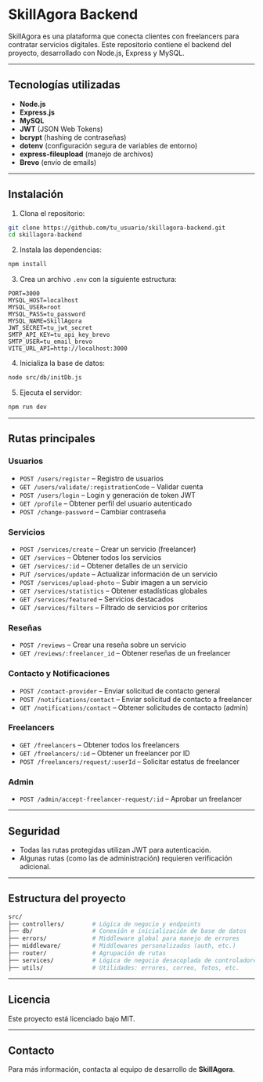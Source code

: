 # SkillAgora Backend

SkillAgora es una plataforma que conecta clientes con freelancers para contratar servicios digitales. Este repositorio contiene el backend del proyecto, desarrollado con Node.js, Express y MySQL.

---

## Tecnologías utilizadas

* **Node.js**
* **Express.js**
* **MySQL**
* **JWT** (JSON Web Tokens)
* **bcrypt** (hashing de contraseñas)
* **dotenv** (configuración segura de variables de entorno)
* **express-fileupload** (manejo de archivos)
* **Brevo** (envío de emails)

---

## Instalación

1. Clona el repositorio:

```bash
git clone https://github.com/tu_usuario/skillagora-backend.git
cd skillagora-backend
```

2. Instala las dependencias:

```bash
npm install
```

3. Crea un archivo `.env` con la siguiente estructura:

```env
PORT=3000
MYSQL_HOST=localhost
MYSQL_USER=root
MYSQL_PASS=tu_password
MYSQL_NAME=SkillAgora
JWT_SECRET=tu_jwt_secret
SMTP_API_KEY=tu_api_key_brevo
SMTP_USER=tu_email_brevo
VITE_URL_API=http://localhost:3000
```

4. Inicializa la base de datos:

```bash
node src/db/initDb.js
```

5. Ejecuta el servidor:

```bash
npm run dev
```

---

## Rutas principales

### Usuarios

* `POST /users/register` – Registro de usuarios
* `GET /users/validate/:registrationCode` – Validar cuenta
* `POST /users/login` – Login y generación de token JWT
* `GET /profile` – Obtener perfil del usuario autenticado
* `POST /change-password` – Cambiar contraseña

### Servicios

* `POST /services/create` – Crear un servicio (freelancer)
* `GET /services` – Obtener todos los servicios
* `GET /services/:id` – Obtener detalles de un servicio
* `PUT /services/update` – Actualizar información de un servicio
* `POST /services/upload-photo` – Subir imagen a un servicio
* `GET /services/statistics` – Obtener estadísticas globales
* `GET /services/featured` – Servicios destacados
* `GET /services/filters` – Filtrado de servicios por criterios

### Reseñas

* `POST /reviews` – Crear una reseña sobre un servicio
* `GET /reviews/:freelancer_id` – Obtener reseñas de un freelancer

### Contacto y Notificaciones

* `POST /contact-provider` – Enviar solicitud de contacto general
* `POST /notifications/contact` – Enviar solicitud de contacto a freelancer
* `GET /notifications/contact` – Obtener solicitudes de contacto (admin)

### Freelancers

* `GET /freelancers` – Obtener todos los freelancers
* `GET /freelancers/:id` – Obtener un freelancer por ID
* `POST /freelancers/request/:userId` – Solicitar estatus de freelancer

### Admin

* `POST /admin/accept-freelancer-request/:id` – Aprobar un freelancer

---

## Seguridad

* Todas las rutas protegidas utilizan JWT para autenticación.
* Algunas rutas (como las de administración) requieren verificación adicional.

---

## Estructura del proyecto

```bash
src/
├── controllers/        # Lógica de negocio y endpoints
├── db/                 # Conexión e inicialización de base de datos
├── errors/             # Middleware global para manejo de errores
├── middleware/         # Middlewares personalizados (auth, etc.)
├── router/             # Agrupación de rutas
├── services/           # Lógica de negocio desacoplada de controladores
├── utils/              # Utilidades: errores, correo, fotos, etc.
```

---

## Licencia

Este proyecto está licenciado bajo MIT.

---

## Contacto

Para más información, contacta al equipo de desarrollo de **SkillAgora**.
